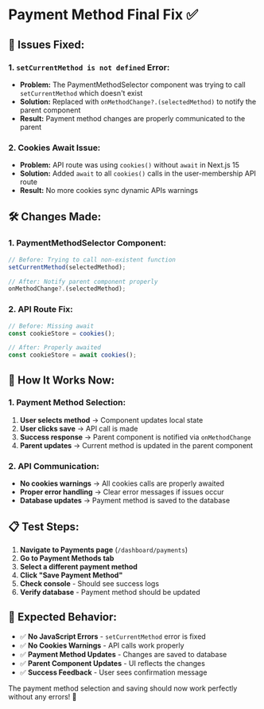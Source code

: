 # Payment Method Final Fix ✅

## 🔧 **Issues Fixed:**

### **1. `setCurrentMethod is not defined` Error:**
- **Problem:** The PaymentMethodSelector component was trying to call `setCurrentMethod` which doesn't exist
- **Solution:** Replaced with `onMethodChange?.(selectedMethod)` to notify the parent component
- **Result:** Payment method changes are properly communicated to the parent

### **2. Cookies Await Issue:**
- **Problem:** API route was using `cookies()` without `await` in Next.js 15
- **Solution:** Added `await` to all `cookies()` calls in the user-membership API route
- **Result:** No more cookies sync dynamic APIs warnings

## 🛠️ **Changes Made:**

### **1. PaymentMethodSelector Component:**
```typescript
// Before: Trying to call non-existent function
setCurrentMethod(selectedMethod);

// After: Notify parent component properly
onMethodChange?.(selectedMethod);
```

### **2. API Route Fix:**
```typescript
// Before: Missing await
const cookieStore = cookies();

// After: Properly awaited
const cookieStore = await cookies();
```

## 🎯 **How It Works Now:**

### **1. Payment Method Selection:**
1. **User selects method** → Component updates local state
2. **User clicks save** → API call is made
3. **Success response** → Parent component is notified via `onMethodChange`
4. **Parent updates** → Current method is updated in the parent component

### **2. API Communication:**
- **No cookies warnings** → All cookies calls are properly awaited
- **Proper error handling** → Clear error messages if issues occur
- **Database updates** → Payment method is saved to the database

## 📋 **Test Steps:**

1. **Navigate to Payments page** (`/dashboard/payments`)
2. **Go to Payment Methods tab**
3. **Select a different payment method**
4. **Click "Save Payment Method"**
5. **Check console** - Should see success logs
6. **Verify database** - Payment method should be updated

## 🚀 **Expected Behavior:**

- ✅ **No JavaScript Errors** - `setCurrentMethod` error is fixed
- ✅ **No Cookies Warnings** - API calls work properly
- ✅ **Payment Method Updates** - Changes are saved to database
- ✅ **Parent Component Updates** - UI reflects the changes
- ✅ **Success Feedback** - User sees confirmation message

The payment method selection and saving should now work perfectly without any errors! 🎉

